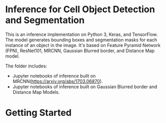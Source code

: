 # Inference for Cell Object Detection and Segmentation
This is an inference implementation on Python 3, Keras, and TensorFlow. The model generates bounding boxes and segmentation masks for each instance of an object in the image. It's based on Feature Pyramid Network (FPN), ResNet101, MRCNN, Gaussian Blurred border, and Distance Map model.

The folder includes:
* Jupyter notebooks of inference built on MRCNN(https://arxiv.org/abs/1703.06870).
* Jupyter notebooks of inference built on Gaussian Blurred border and Distance Map Models.

# Getting Started

